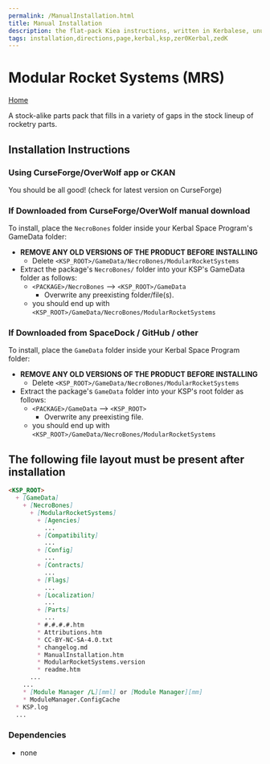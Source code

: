 ```yaml
---
permalink: /ManualInstallation.html
title: Manual Installation
description: the flat-pack Kiea instructions, written in Kerbalese, unusally present
tags: installation,directions,page,kerbal,ksp,zer0Kerbal,zedK
---
```

<!-- ManualInstallation.md v1.1.8.1
Modular Rocket Systems (MRS)
created: 01 Oct 2019
updated: 29 Jul 2022 -->

<!-- this file CC BY-ND 4.0 by zer0Kerbal -->
<!-- based upon work by Lisias -->

# Modular Rocket Systems (MRS)

[Home](./index.md)

A stock-alike parts pack that fills in a variety of gaps in the stock lineup of rocketry parts.

## Installation Instructions

### Using CurseForge/OverWolf app or CKAN

You should be all good! (check for latest version on CurseForge)

### If Downloaded from CurseForge/OverWolf manual download

To install, place the `NecroBones` folder inside your Kerbal Space Program's GameData folder:

* **REMOVE ANY OLD VERSIONS OF THE PRODUCT BEFORE INSTALLING**
  * Delete `<KSP_ROOT>/GameData/NecroBones/ModularRocketSystems`
* Extract the package's `NecroBones/` folder into your KSP's GameData folder as follows:
  * `<PACKAGE>/NecroBones` --> `<KSP_ROOT>/GameData`
    * Overwrite any preexisting folder/file(s).
  * you should end up with `<KSP_ROOT>/GameData/NecroBones/ModularRocketSystems`

### If Downloaded from SpaceDock / GitHub / other

To install, place the `GameData` folder inside your Kerbal Space Program folder:

* **REMOVE ANY OLD VERSIONS OF THE PRODUCT BEFORE INSTALLING**
  * Delete `<KSP_ROOT>/GameData/NecroBones/ModularRocketSystems`
* Extract the package's `GameData` folder into your KSP's root folder as follows:
  * `<PACKAGE>/GameData` --> `<KSP_ROOT>`
    * Overwrite any preexisting file.
  * you should end up with `<KSP_ROOT>/GameData/NecroBones/ModularRocketSystems`

## The following file layout must be present after installation

```markdown
<KSP_ROOT>
  + [GameData]
    + [NecroBones]
      + [ModularRocketSystems]
        + [Agencies]
          ...
        + [Compatibility]
          ...
        + [Config]
          ...
        + [Contracts]
          ...
        + [Flags]
          ...
        + [Localization]
          ...
        + [Parts]
          ...
        * #.#.#.#.htm
        * Attributions.htm
        * CC-BY-NC-SA-4.0.txt
        * changelog.md
        * ManualInstallation.htm
        * ModularRocketSystems.version
        * readme.htm
      ...
    ...
    * [Module Manager /L][mml] or [Module Manager][mm]
    * ModuleManager.ConfigCache
  * KSP.log
  ...
```

### Dependencies

* none
